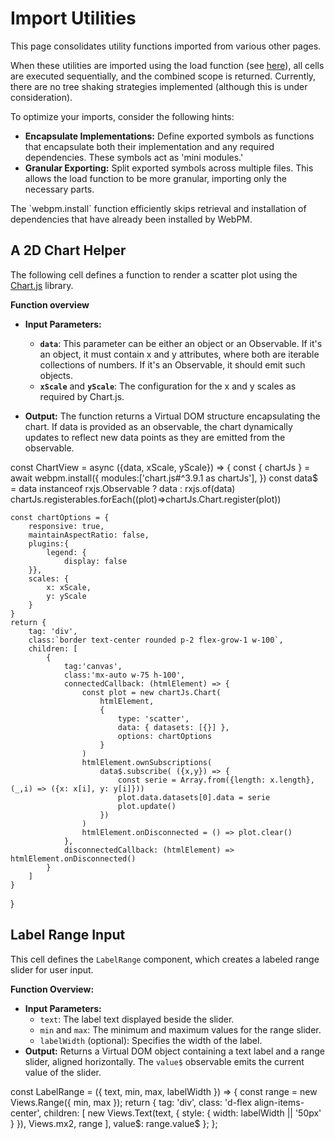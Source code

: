 #  Import Utilities

This page consolidates utility functions imported from various other pages.

When these utilities are imported using the load function 
(see [here](@nav/tutorials/notebook/import.from-another-notebook-page)), all cells are executed sequentially, 
and the combined scope is returned. 
Currently, there are no tree shaking strategies implemented (although this is under consideration).

To optimize your imports, consider the following hints:

*  **Encapsulate Implementations:** Define exported symbols as functions that encapsulate both their implementation and 
any required dependencies. These symbols act as 'mini modules.'
*  **Granular Exporting:** Split exported symbols across multiple files. This allows the load function to be more
granular, importing only the necessary parts.

<note level="hint">
The `webpm.install` function efficiently skips retrieval and installation of dependencies that have already been 
installed by WebPM.
</note>

## A 2D Chart Helper

The following cell defines a function to render a scatter plot using the
<a target='_blank' href="https://www.chartjs.org/">Chart.js</a> library.

**Function overview**

*  **Input Parameters:**
    *  **`data`**: This parameter can be either an object or an Observable. 
       If it's an object, it must contain x and y attributes, where both are iterable collections of numbers. 
       If it's an Observable, it should emit such objects. 
    *  **`xScale`** and **`yScale`**: The configuration for the x and y scales as required by Chart.js.

*  **Output:** The function returns a Virtual DOM structure encapsulating the chart. 
   If data is provided as an observable, the chart dynamically updates to reflect new data points as they are emitted 
   from the observable.

<js-cell>
const ChartView = async ({data, xScale, yScale}) => {
    const { chartJs } = await webpm.install({
        modules:['chart.js#^3.9.1 as chartJs'],
    })
    const data$ = data instanceof rxjs.Observable ? data : rxjs.of(data)
    chartJs.registerables.forEach((plot)=>chartJs.Chart.register(plot))
    
    const chartOptions = {
        responsive: true,
        maintainAspectRatio: false,
        plugins:{
            legend: {
                display: false
        }},
        scales: { 
            x: xScale,
            y: yScale
        }
    }
    return {
        tag: 'div',
        class:`border text-center rounded p-2 flex-grow-1 w-100`,
        children: [
            {
                tag:'canvas',
                class:'mx-auto w-75 h-100',
                connectedCallback: (htmlElement) => {
                    const plot = new chartJs.Chart(
                        htmlElement, 
                        { 
                            type: 'scatter',
                            data: { datasets: [{}] },
                            options: chartOptions
                        }
                    )
                    htmlElement.ownSubscriptions(
                        data$.subscribe( ({x,y}) => {
                            const serie = Array.from({length: x.length}, (_,i) => ({x: x[i], y: y[i]}))
                            plot.data.datasets[0].data = serie
                            plot.update()
                        })
                    )
                    htmlElement.onDisconnected = () => plot.clear()
                },
                disconnectedCallback: (htmlElement) =>  htmlElement.onDisconnected()
            }
        ]
    }
}
</js-cell>

## Label Range Input

This cell defines the `LabelRange` component, which creates a labeled range slider for user input.

**Function Overview:**
- **Input Parameters:**
   - `text`: The label text displayed beside the slider.
   - `min` and `max`: The minimum and maximum values for the range slider.
   - `labelWidth` (optional): Specifies the width of the label.
- **Output:** Returns a Virtual DOM object containing a text label and a range slider, aligned horizontally. The `value$` observable emits the current value of the slider.

<js-cell>
const LabelRange = ({ text, min, max, labelWidth }) => {
    const range = new Views.Range({ min, max });
    return {
        tag: 'div',
        class: 'd-flex align-items-center',
        children: [
            new Views.Text(text, { style: { width: labelWidth || '50px' } }),
            Views.mx2,
            range
        ],
        value$: range.value$
    };
};
</js-cell>
